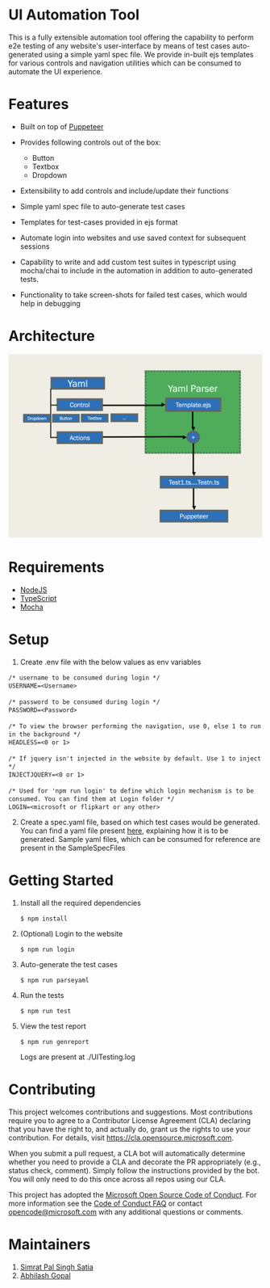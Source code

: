 
# UI Automation Tool
This is a fully extensible automation tool offering the capability to perform e2e testing of any website's user-interface by means of test cases auto-generated using a simple yaml spec file. We provide in-built ejs templates for various controls and navigation utilities which can be consumed to automate the UI experience.

# Features
* Built on top of [Puppeteer](https://developers.google.com/web/tools/puppeteer) 
* Provides following controls out of the box:
    * Button
    * Textbox
    * Dropdown

* Extensibility to add controls and include/update their functions
* Simple yaml spec file to auto-generate test cases
* Templates for test-cases provided in ejs format
* Automate login into websites and use saved context for subsequent sessions
* Capability to write and add custom test suites in typescript using mocha/chai to include in the automation in addition to auto-generated tests. 
* Functionality to take screen-shots for failed test cases, which would help in debugging



# Architecture
<p>
  <img src="./codedesign.png" width="800" title="architecture">
</p>

# Requirements

- [NodeJS](https://nodejs.org/en/download/)
- [TypeScript](https://www.typescriptlang.org/index.html#download-links)
- [Mocha](https://mochajs.org/)

# Setup

1. Create .env file with the below values as env variables

```
/* username to be consumed during login */
USERNAME=<Username>

/* password to be consumed during login */
PASSWORD=<Password>

/* To view the browser performing the navigation, use 0, else 1 to run in the background */
HEADLESS=<0 or 1>

/* If jquery isn't injected in the website by default. Use 1 to inject */
INJECTJQUERY=<0 or 1>

/* Used for 'npm run login' to define which login mechanism is to be consumed. You can find them at Login folder */
LOGIN=<microsoft or flipkart or any other>

```

2. Create a spec.yaml file, based on which test cases would be generated. You can find a yaml file present [here](./SampleSpecFiles/specblocks.yaml), explaining how it is to be generated. 
Sample yaml files, which can be consumed for reference are present in the SampleSpecFiles

# Getting Started

1. Install all the required dependencies

    ```
    $ npm install
    ```

2. (Optional) Login to the website

    ```
    $ npm run login
    ```

3. Auto-generate the test cases

    ```
    $ npm run parseyaml
    ```

4. Run the tests

    ```
    $ npm run test
    ```

5. View the test report

    ```
    $ npm run genreport
    ```

    Logs are present at ./UITesting.log


# Contributing

This project welcomes contributions and suggestions.  Most contributions require you to agree to a
Contributor License Agreement (CLA) declaring that you have the right to, and actually do, grant us
the rights to use your contribution. For details, visit https://cla.opensource.microsoft.com.

When you submit a pull request, a CLA bot will automatically determine whether you need to provide
a CLA and decorate the PR appropriately (e.g., status check, comment). Simply follow the instructions
provided by the bot. You will only need to do this once across all repos using our CLA.

This project has adopted the [Microsoft Open Source Code of Conduct](https://opensource.microsoft.com/codeofconduct/).
For more information see the [Code of Conduct FAQ](https://opensource.microsoft.com/codeofconduct/faq/) or
contact [opencode@microsoft.com](mailto:opencode@microsoft.com) with any additional questions or comments.

# Maintainers
 1. [Simrat Pal Singh Satia](https://github.com/simratsatia)
 2. [Abhilash Gopal](https://github.com/abgopal)
